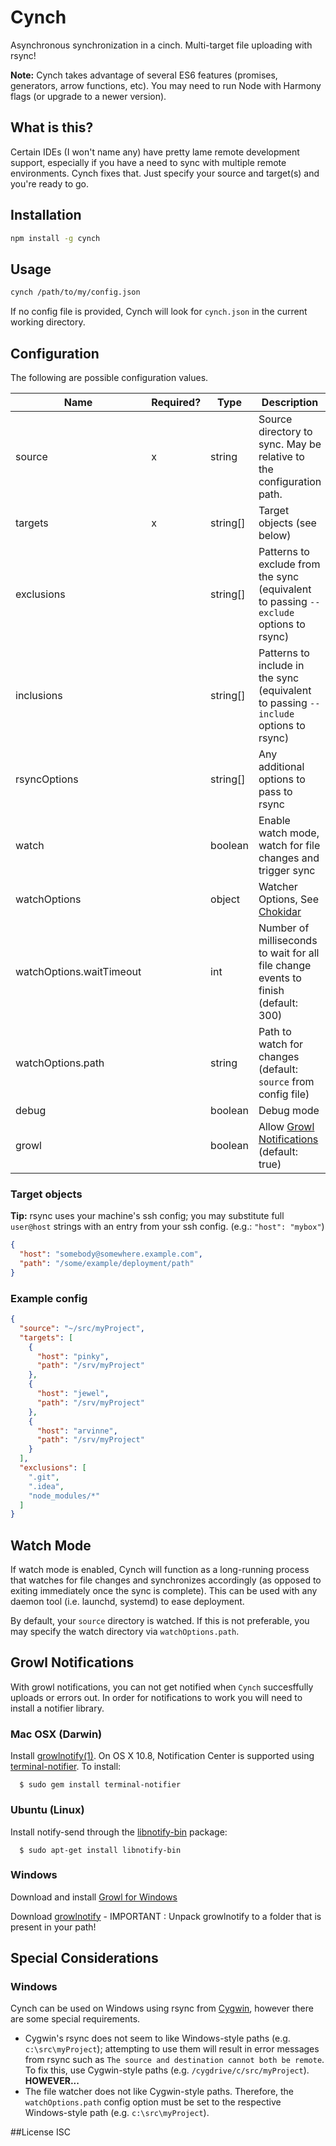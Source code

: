 # Cynch

Asynchronous synchronization in a cinch. Multi-target file uploading with rsync!

**Note:** Cynch takes advantage of several ES6 features (promises, generators, arrow functions, etc). You may need to run Node with Harmony flags (or upgrade to a newer version).

## What is this?
Certain IDEs (I won't name any) have pretty lame remote development support, especially if you have a need to sync with multiple remote environments. Cynch fixes that. Just specify your source and target(s) and you're ready to go.

## Installation
```bash
npm install -g cynch
```

## Usage
```bash
cynch /path/to/my/config.json
```

If no config file is provided, Cynch will look for `cynch.json` in the current working directory.

## Configuration
The following are possible configuration values.

Name | Required? | Type | Description
---- | --------- | ---- | -----------
source | x | string | Source directory to sync. May be relative to the configuration path.
targets | x | string[] | Target objects (see below)
exclusions | | string[] | Patterns to exclude from the sync (equivalent to passing `--exclude` options to rsync)
inclusions | | string[] | Patterns to include in the sync (equivalent to passing `--include` options to rsync)
rsyncOptions | | string[] | Any additional options to pass to rsync
watch | | boolean | Enable watch mode, watch for file changes and trigger sync
watchOptions | | object | Watcher Options, See [Chokidar](https://www.npmjs.com/package/chokidar)
watchOptions.waitTimeout | | int | Number of milliseconds to wait for all file change events to finish (default: 300)
watchOptions.path | | string | Path to watch for changes (default: `source` from config file)
debug | | boolean | Debug mode
growl | | boolean | Allow [Growl Notifications](#growl-notifications) (default: true)

### Target objects
**Tip:** rsync uses your machine's ssh config; you may substitute full `user@host` strings with an entry from your ssh config. (e.g.: `"host": "mybox"`)

```json
{
  "host": "somebody@somewhere.example.com",
  "path": "/some/example/deployment/path"
}
```

### Example config
```json
{
  "source": "~/src/myProject",
  "targets": [
    {
      "host": "pinky",
      "path": "/srv/myProject"
    },
    {
      "host": "jewel",
      "path": "/srv/myProject"
    },
    {
      "host": "arvinne",
      "path": "/srv/myProject"
    }
  ],
  "exclusions": [
    ".git",
    ".idea",
    "node_modules/*"
  ]
}
```

## Watch Mode

If watch mode is enabled, Cynch will function as a long-running process that watches for file changes and synchronizes accordingly (as opposed to exiting immediately once the sync is complete). This can be used with any daemon tool (i.e. launchd, systemd) to ease deployment.

By default, your `source` directory is watched. If this is not preferable, you may specify the watch directory via `watchOptions.path`.

## Growl Notifications

With growl notifications, you can not get notified when `Cynch` succesffully uploads or errors out. In order for notifications to work you will need to install a notifier library.

### Mac OSX (Darwin)

Install [growlnotify(1)](http://growl.info/extras.php#growlnotify). On OS X 10.8, Notification Center is supported using [terminal-notifier](https://github.com/alloy/terminal-notifier). To install:

```
  $ sudo gem install terminal-notifier
```

### Ubuntu (Linux)
Install notify-send through the [libnotify-bin](http://packages.ubuntu.com/libnotify-bin) package:

```
  $ sudo apt-get install libnotify-bin
```

### Windows
Download and install [Growl for Windows](http://www.growlforwindows.com/gfw/default.aspx)

Download [growlnotify](http://www.growlforwindows.com/gfw/help/growlnotify.aspx) - IMPORTANT : Unpack growlnotify to a folder that is present in your path!

## Special Considerations
### Windows
Cynch can be used on Windows using rsync from [Cygwin](https://www.cygwin.com/), however there are some special requirements.

- Cygwin's rsync does not seem to like Windows-style paths (e.g. `c:\src\myProject`); attempting to use them will result in error messages from rsync such as `The source and destination cannot both be remote`. To fix this, use Cygwin-style paths (e.g. `/cygdrive/c/src/myProject`). **HOWEVER...**
- The file watcher does not like Cygwin-style paths. Therefore, the `watchOptions.path` config option must be set to the respective Windows-style path (e.g. `c:\src\myProject`).

##License
ISC




